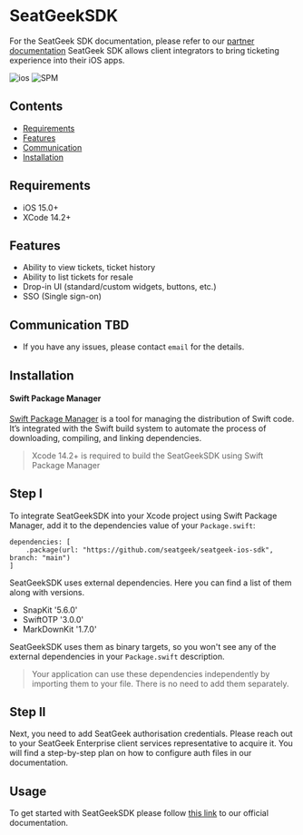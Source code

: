 # SeatGeekSDK


For the SeatGeek SDK documentation, please refer to our [partner documentation](https://partners.seatgeek.com)
SeatGeek SDK allows client integrators to bring ticketing experience into their iOS apps.


![ios](https://img.shields.io/cocoapods/p/ios?color=lightgrey)
![SPM](https://img.shields.io/badge/SPM-Compatible-brightgreen)

## Contents
- [Requirements](https://github.com/seatgeek/seatgeek-ios-sdk#requirements)
- [Features](https://github.com/seatgeek/seatgeek-ios-sdk#features)
- [Communication](https://github.com/seatgeek/seatgeek-ios-sdk#communication)
- [Installation](https://github.com/seatgeek/seatgeek-ios-sdk#installation)

## Requirements
- iOS 15.0+
- XCode 14.2+

## Features
- Ability to view tickets, ticket history
- Ability to list tickets for resale
- Drop-in UI (standard/custom widgets, buttons, etc.)
- SSO (Single sign-on)


## Communication TBD
- If you have any issues, please contact `email` for the details.

## Installation

#### Swift Package Manager
[Swift Package Manager](https://www.swift.org/package-manager/) is a tool for managing the distribution of Swift code. It’s integrated with the Swift build system to automate the process of downloading, compiling, and linking dependencies.

>Xcode 14.2+ is required to build the SeatGeekSDK using Swift Package Manager

## Step I

To integrate SeatGeekSDK into your Xcode project using Swift Package Manager, add it to the dependencies value of your `Package.swift`:

    dependencies: [
        .package(url: "https://github.com/seatgeek/seatgeek-ios-sdk", branch: "main")
    ]

SeatGeekSDK uses external dependencies. Here you can find a list of them along with versions. 

 - SnapKit '5.6.0'
 - SwiftOTP '3.0.0'
 - MarkDownKit '1.7.0'

SeatGeekSDK uses them as binary targets, so you won't see any of the external dependencies in your `Package.swift` description. 
>Your application can use these dependencies independently by importing them to your file. There is no need to add them separately.

## Step II
Next, you need to add SeatGeek authorisation credentials. Please reach out to your SeatGeek Enterprise client services representative to acquire it.
You will find a step-by-step plan on how to configure auth files in our documentation.

## Usage
To get started with SeatGeekSDK please follow [this link](https://partners.seatgeek.com/mobile-sdk/iOS#getting-started-with-ios) to our official documentation.


